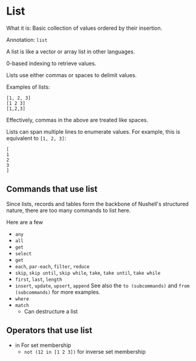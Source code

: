 # List

What it is: Basic collection of values ordered by their insertion.

Annotation: `list`

A list is like a vector or array list in other languages.

0-based indexing to retrieve values.

Lists use either commas or spaces to delimit values.

Examples of lists:

```nu
[1, 2, 3]
[1 2 3]
[1,2,3]
```

Effectively, commas in the above are treated like spaces.

Lists can span multiple lines to enumerate values. For example, this is equivalent to `[1, 2, 3]`:

```nu
[
1
2
3
]
```

## Commands that use list

Since lists, records and tables form the backbone of Nushell's structured nature,
there are too many commands to list here.

Here are a few

- `any`
- `all`
- `get`
- `select`
- `get`
- `each`, `par-each`, `filter`, `reduce`
- `skip`, `skip until`, `skip while`, `take`, `take until`, `take while`
- `first`, `last`, `length`
- `insert`, `update`, `upsert`, `append`
  See also the `to (subcommands)` and `from (subcommands)` for more examples.
- `where`
- `match`
  - Can destructure a list

## Operators that use list

- in For set membership
  - `not (12 in [1 2 3])` for inverse set membership
